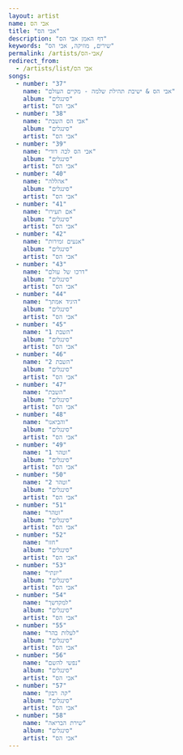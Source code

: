 ```yaml
---
layout: artist
name: אבי הס
title: "אבי הס"
description: "דף האמן אבי הס"
keywords: "שירים, מוזיקה, אבי הס"
permalink: /artists/אבי-הס/
redirect_from:
  - /artists/list/אבי הס
songs:
  - number: "37"
    name: "אבי הס & ישיבת תהילת שלמה - מקיים העולם"
    album: "סינגלים"
    artist: "אבי הס"
  - number: "38"
    name: "אבי הס השבת"
    album: "סינגלים"
    artist: "אבי הס"
  - number: "39"
    name: "אבי הס לכה דודי"
    album: "סינגלים"
    artist: "אבי הס"
  - number: "40"
    name: "אהללה"
    album: "סינגלים"
    artist: "אבי הס"
  - number: "41"
    name: "אם תעירו"
    album: "סינגלים"
    artist: "אבי הס"
  - number: "42"
    name: "אנעים זמירות"
    album: "סינגלים"
    artist: "אבי הס"
  - number: "43"
    name: "דרכו של עולם"
    album: "סינגלים"
    artist: "אבי הס"
  - number: "44"
    name: "היגיד אמתך"
    album: "סינגלים"
    artist: "אבי הס"
  - number: "45"
    name: "השבת 1"
    album: "סינגלים"
    artist: "אבי הס"
  - number: "46"
    name: "השבת 2"
    album: "סינגלים"
    artist: "אבי הס"
  - number: "47"
    name: "השבת"
    album: "סינגלים"
    artist: "אבי הס"
  - number: "48"
    name: "והביאנו"
    album: "סינגלים"
    artist: "אבי הס"
  - number: "49"
    name: "וטהר 1"
    album: "סינגלים"
    artist: "אבי הס"
  - number: "50"
    name: "וטהר 2"
    album: "סינגלים"
    artist: "אבי הס"
  - number: "51"
    name: "וטהר"
    album: "סינגלים"
    artist: "אבי הס"
  - number: "52"
    name: "חזו"
    album: "סינגלים"
    artist: "אבי הס"
  - number: "53"
    name: "יונתי"
    album: "סינגלים"
    artist: "אבי הס"
  - number: "54"
    name: "למקדשך"
    album: "סינגלים"
    artist: "אבי הס"
  - number: "55"
    name: "לעלות בהר"
    album: "סינגלים"
    artist: "אבי הס"
  - number: "56"
    name: "נפשי להשם"
    album: "סינגלים"
    artist: "אבי הס"
  - number: "57"
    name: "קה רבון"
    album: "סינגלים"
    artist: "אבי הס"
  - number: "58"
    name: "שירת הבריאה"
    album: "סינגלים"
    artist: "אבי הס"
---
```

